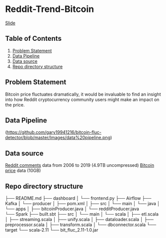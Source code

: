 # **Reddit-Trend-Bitcoin** 

[Slide](https://docs.google.com/presentation/d/1YPG49iJSVNnVeLwXt1wXepNnuA7-XJpmp-iD18YTBms/edit)

## **Table of Contents** 
  1. [Problem Statement](#problem-statement)
  2. [Data Pipeline](#data-pipeline)
  3. [Data source](#data-source)
  4. [Repo directory structure](#repo-directory-structure)

## **Problem Statement** 
Bitcoin price fluctuates dramatically, it would be invaluable to find an insight into how Reddit cryptocurrency community users might make an impact on the price.


## **Data Pipeline** 
(https://github.com/gary19941216/bitcoin-fluc-detector/blob/master/Images/data%20pipeline.png)

## **Data source** 
[Reddit comments](https://files.pushshift.io/reddit/comments/) data from 2006 to 2019 (4.9TB uncompressed)
[Bitcoin price](http://api.bitcoincharts.com/v1/csv/) data (10GB)

## **Repo directory structure**

├── README.md
├── dashboard
│   └── frontend.py
├── Airflow
├── Kafka
│   └── producer
│       ├── pom.xml
│       ├── src
│           └── main
│               └── java
│                   └── apps
│                       ├── bitcoinProducer.java
│                       └── redditProducer.java        
└── Spark
    ├── built.sbt
    ├── src
    │   └── main
    │       └── scala
    │           ├── etl.scala
    │           ├── streaming.scala
    │           ├── unify.scala
    │           ├── dataloader.scala
    │           ├── preprocessor.scala
    │           ├── transform.scala
    │           └── dbconnector.scala
    └── target
        └── scala-2.11
            └── bit_fluc_2.11-1.0.jar
            






